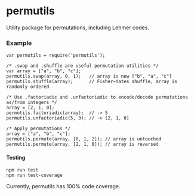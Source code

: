 # permutils
Utility package for permutations, including Lehmer codes.

### Example

```
var permutils = require('permutils');

/* .swap and .shuffle are useful permutation utilities */
var array = ["a", "b", "c"];
permutils.swap(array, 0, 1);   // array is now ["b", "a", "c"]
permutils.shuffle(array);      // Fisher–Yates shuffle, array is randomly ordered

/* Use .factoriadic and .unfactoriadic to encode/decode permutations as/from integers */
array = [2, 1, 0];
permutils.factoriadic(array);  // -> 5
permutils.unfactoriadic(5, 3); // -> [2, 1, 0]

/* Apply permutations */
array = ["a", "b", "c"];
permutils.permute(array, [0, 1, 2]); // array is untouched
permutils.permute(array, [2, 1, 0]); // array is reversed
```

#### Testing

```
npm run test
npm run test-coverage
```

Currently, permutils has 100% code coverage.